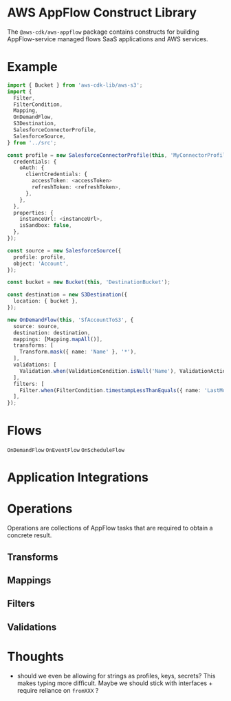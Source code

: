 
# AWS AppFlow Construct Library

The `@aws-cdk/aws-appflow` package contains constructs for building AppFlow-service managed flows SaaS applications and AWS services.

# Example

```ts
import { Bucket } from 'aws-cdk-lib/aws-s3';
import {
  Filter,
  FilterCondition,
  Mapping,
  OnDemandFlow,
  S3Destination,
  SalesforceConnectorProfile,
  SalesforceSource,
} from '../src';

const profile = new SalesforceConnectorProfile(this, 'MyConnectorProfile', {
  credentials: {
    oAuth: {
      clientCredentials: {
        accessToken: <accessToken>
        refreshToken: <refreshToken>,
      },
    },
  },
  properties: {
    instanceUrl: <instanceUrl>,
    isSandbox: false,
  },
});

const source = new SalesforceSource({
  profile: profile,
  object: 'Account',
});

const bucket = new Bucket(this, 'DestinationBucket');

const destination = new S3Destination({
  location: { bucket },
});

new OnDemandFlow(this, 'SfAccountToS3', {
  source: source,
  destination: destination,
  mappings: [Mapping.mapAll()],
  transforms: [
    Transform.mask({ name: 'Name' }, '*'),
  ],
  validations: [
    Validation.when(ValidationCondition.isNull('Name'), ValidationAction.ignoreRecord()),
  ],
  filters: [
    Filter.when(FilterCondition.timestampLessThanEquals({ name: 'LastModifiedDate', dataType: 'datetime' }, new Date(Date.parse('2022-02-02')))),
  ],
});

```

# Flows

`OnDemandFlow`
`OnEventFlow`
`OnScheduleFlow`

# Application Integrations

# Operations

Operations are collections of AppFlow tasks that are required to obtain a concrete result.

## Transforms

## Mappings

## Filters

## Validations

# Thoughts

- should we even be allowing for strings as profiles, keys, secrets? This makes typing more difficult. Maybe we should stick with interfaces + require reliance on `fromXXX` ?
